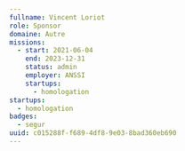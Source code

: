 ```yaml
---
fullname: Vincent Loriot
role: Sponsor
domaine: Autre
missions:
  - start: 2021-06-04
    end: 2023-12-31
    status: admin
    employer: ANSSI
    startups:
      - homologation
startups:
  - homologation
badges:
  - segur
uuid: c015288f-f689-4df8-9e03-8bad360eb690
---
```

